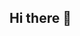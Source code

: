 ## Hi there 👋

<!--
**PriyanshuBharati/PriyanshuBharati** is a ✨ _special_ ✨ repository because its `README.md` (this file) appears on your GitHub profile.

Here are some ideas to get you started:

- 🔭 I’m interested in Machine Learning and Deep Learning 
- 🌱 I’m currently learning data structures and algorithms
